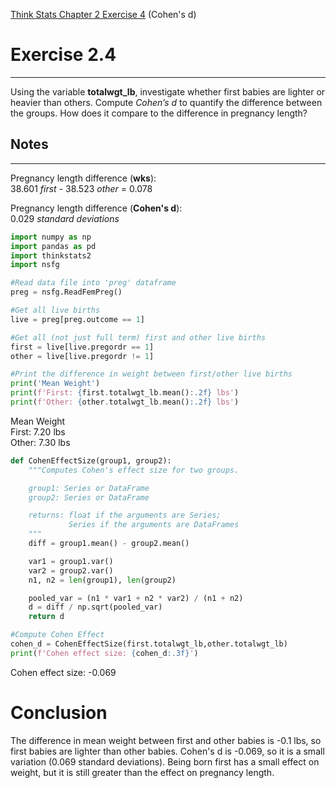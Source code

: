 [Think Stats Chapter 2 Exercise 4](http://greenteapress.com/thinkstats2/html/thinkstats2003.html#toc24) (Cohen's d)

# Exercise 2.4
---
Using the variable **totalwgt_lb**, investigate whether first babies are lighter or heavier than others.  Compute *Cohen’s d* to quantify the difference  between  the  groups.   How  does  it  compare  to  the  difference  in pregnancy length?  

## Notes
---
Pregnancy length difference (**wks**):  
    38.601 *first* - 38.523 *other* = 0.078

Pregnancy length difference (**Cohen's d**):  
    0.029 *standard deviations*
    
```python
import numpy as np
import pandas as pd
import thinkstats2
import nsfg

#Read data file into 'preg' dataframe
preg = nsfg.ReadFemPreg()

#Get all live births
live = preg[preg.outcome == 1]

#Get all (not just full term) first and other live births 
first = live[live.pregordr == 1]
other = live[live.pregordr != 1]

#Print the difference in weight between first/other live births
print('Mean Weight')
print(f'First: {first.totalwgt_lb.mean():.2f} lbs')
print(f'Other: {other.totalwgt_lb.mean():.2f} lbs')
```

Mean Weight  
First: 7.20 lbs  
Other: 7.30 lbs  

```python
def CohenEffectSize(group1, group2):
    """Computes Cohen's effect size for two groups.

    group1: Series or DataFrame
    group2: Series or DataFrame

    returns: float if the arguments are Series;
             Series if the arguments are DataFrames
    """
    diff = group1.mean() - group2.mean()

    var1 = group1.var()
    var2 = group2.var()
    n1, n2 = len(group1), len(group2)

    pooled_var = (n1 * var1 + n2 * var2) / (n1 + n2)
    d = diff / np.sqrt(pooled_var)
    return d

#Compute Cohen Effect
cohen_d = CohenEffectSize(first.totalwgt_lb,other.totalwgt_lb)
print(f'Cohen effect size: {cohen_d:.3f}')
```
Cohen effect size: -0.069

# Conclusion
The difference in mean weight between first and other babies is -0.1 lbs, so first babies are lighter than other babies. Cohen's d is -0.069, so it is a small variation (0.069 standard deviations). Being born first has a small effect on weight, but it is still greater than the effect on pregnancy length.
